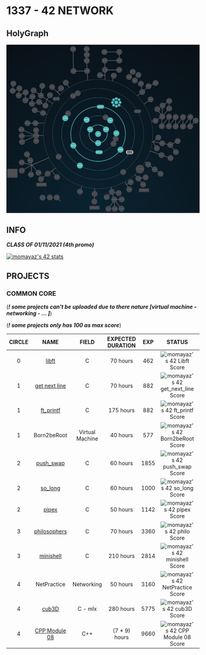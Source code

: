 # 1337 - 42 NETWORK

## HolyGraph
![](./HolyGraph3.png)
## INFO
***CLASS OF 01/11/2021 (4th promo)***

[![momayaz's 42 stats](https://badge42.vercel.app/api/v2/cl16atahm000609mbeff5wwta/stats?cursusId=21&coalitionId=73)](https://github.com/mayazmohamed)

## PROJECTS

### COMMON CORE

(***! some projects can't be uploaded due to there nature [virtual machine - networking - ... ]***)

(***! some projects only has 100 as max score***)

| CIRCLE  | NAME | FIELD | EXPECTED DURATION | EXP | STATUS | LVL |
| :-: | :-: | :-: | :-: | :-: | :-: | :-: |
| 0 | [libft](./lvl_0/libft) | C | 70 hours | 462 | ![momayaz's 42 Libft Score](https://badge42.vercel.app/api/v2/cl16atahm000609mbeff5wwta/project/2395646) | 1.06 |
| 1 | [get next line](./lvl_1/get_next_line) | C | 70 hours | 882 | ![momayaz's 42 get_next_line Score](https://badge42.vercel.app/api/v2/cl16atahm000609mbeff5wwta/project/2410226)| 1.57 |
| 1 | [ft_printf](./lvl_1/ft_printf) | C | 175 hours | 882 | ![momayaz's 42 ft_printf Score](https://badge42.vercel.app/api/v2/cl16atahm000609mbeff5wwta/project/2425208)| 2.06 |
| 1 | Born2beRoot | Virtual Machine | 40 hours | 577 | ![momayaz's 42 Born2beRoot Score](https://badge42.vercel.app/api/v2/cl16atahm000609mbeff5wwta/project/2430292)| 2.29 |
| 2 | [push_swap](./lvl_2/push_swap) | C | 60 hours | 1855 | ![momayaz's 42 push_swap Score](https://badge42.vercel.app/api/v2/cl16atahm000609mbeff5wwta/project/2445480) | 3.02 |
| 2 | [so_long](./lvl_2/so_long) | C | 60 hours | 1000 | ![momayaz's 42 so_long Score](https://badge42.vercel.app/api/v2/cl16atahm000609mbeff5wwta/project/2457862) | 3.25 |
| 2 | [pipex](./lvl_2/pipex) | C | 50 hours | 1142 | ![momayaz's 42 pipex Score](https://badge42.vercel.app/api/v2/cl16atahm000609mbeff5wwta/project/2463057) | 3.50 |
| 3 | [philosophers](./lvl_3/philosophers) | C | 70 hours | 3360 | ![momayaz's 42 philo Score](https://badge42.vercel.app/api/v2/cl16atahm000609mbeff5wwta/project/2522279) | 4.08 |
| 3 | [minishell](./lvl_3/minishell) | C | 210 hours | 2814 | ![momayaz's 42 minishell Score](https://badge42.vercel.app/api/v2/cl16atahm000609mbeff5wwta/project/2529005) | 4.29 |
| 4 | NetPractice | Networking | 50 hours | 3160 | ![momayaz's 42 NetPractice Score](https://badge42.vercel.app/api/v2/cl16atahm000609mbeff5wwta/project/2540809) | 4.48 |
| 4 | [cub3D](./lvl_4/Cub3d) | C - mlx | 280 hours | 5775 | ![momayaz's 42 cub3D Score](https://badge42.vercel.app/api/v2/cl16atahm000609mbeff5wwta/project/2570287) | 4.91 |
| 4 | [CPP Module 08](./lvl_4/cpp_pool) | C++ | (7 * 9) hours | 9660 | ![momayaz's 42 CPP Module 08 Score](https://badge42.vercel.app/api/v2/cl16atahm000609mbeff5wwta/project/2598808) | 5.50 |

